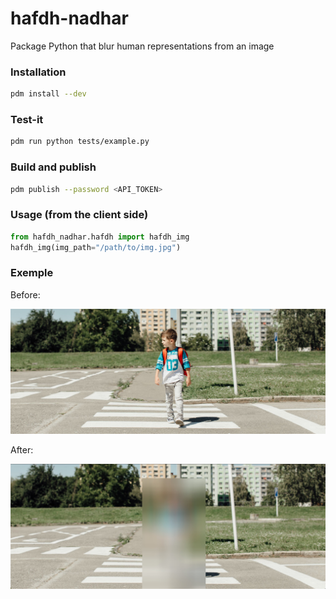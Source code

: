 # hafdh-nadhar

Package Python that blur human representations from an image


### Installation

```sh
pdm install --dev
```

### Test-it

```sh
pdm run python tests/example.py
```

### Build and publish

```sh
pdm publish --password <API_TOKEN>
```

### Usage (from the client side)

```py
from hafdh_nadhar.hafdh import hafdh_img
hafdh_img(img_path="/path/to/img.jpg")
```

### Exemple

Before:

![Before](tests/images/boy.jpg)

After:

![After](tests/images/boy-result.jpg)